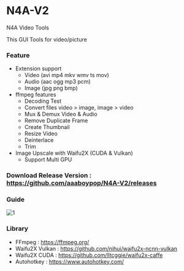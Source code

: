 # N4A-V2
N4A Video Tools

This GUI Tools for video/picture

### Feature
 - Extension support
   - Video (avi mp4 mkv wmv ts mov)
   - Audio (aac ogg mp3 pcm)
   - Image (jpg png bmp)
 - ffmpeg features
   - Decoding Test
   - Convert files video > image, image > video
   - Mux & Demux Video & Audio
   - Remove Duplicate Frame
   - Create Thumbnail
   - Resize Video
   - Deinterlace
   - Trim
 - Image Upscale with Waifu2X (CUDA & Vulkan)
    - Support Multi GPU

### Download Release Version : https://github.com/aaaboypop/N4A-V2/releases

### Guide
![1](https://files.catbox.moe/ajt32t.png)

### Library
 - FFmpeg : https://ffmpeg.org/
 - Waifu2X Vulkan : https://github.com/nihui/waifu2x-ncnn-vulkan
 - Waifu2X CUDA : https://github.com/lltcggie/waifu2x-caffe
 - Autohotkey : https://www.autohotkey.com/
